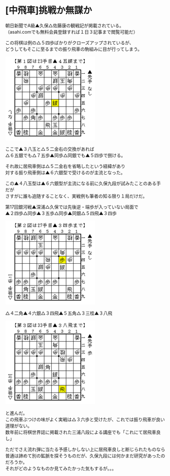 # [中飛車]挑戦か無謀か  

朝日新聞でA級▲久保△佐藤康の観戦記が掲載されている。  
（asahi.comでも無料会員登録すれば１日３記事まで閲覧可能だ）  

この将棋は例の△５四歩ばかりがクローズアップされているが、  
どうしてもそこに至るまでの振り飛車の駒組みに目が行ってしまう。  

![](images/20130724013526.png)  

ここで▲３八玉と△５二金右の交換があれば  
△６五銀でも△７五歩▲同歩△同銀でも▲５四歩で捌ける。  

それ故に居飛車側は△５二金右を省略したという経緯があり  
対する振り飛車側は▲６六銀型で受けるのが主流となった。  

この▲４八玉型は▲６六銀型が主流になる前に久保九段が試みたことのある手だが  
さすがに誰も追随することなく、実戦例も筆者の知る限り１局だけだ。  

第17回銀河戦▲深浦△久保では先後逆・端歩が入っていない局面で  
▲２四歩△同歩▲３五歩△同歩▲同銀△５四飛▲３四歩  

![](images/20130724013525.png)  

△４二角▲４六銀△３四飛▲５五角△３三桂▲３八飛  

![](images/20130724013524.png)  

と進んだ。  
この飛車ぶつけの味がよく実戦は△３六歩と受けたが、これでは振り飛車が良い道理がない。  
数年前に将棋世界誌に掲載された三浦八段による講座でも「これにて居飛車良し」  

ただでさえ流れ弾に当たる予感しかしない上に居飛車良しと断じられたものなら  
普通は諦めて別の鉱脈を探そうものだが、久保九段には何かまだ研究があったのだろうか。  
それがどのようなものか見てみたかった気もするが。。。  
